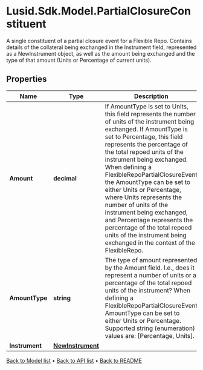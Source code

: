 # Lusid.Sdk.Model.PartialClosureConstituent
A single constituent of a partial closure event for a Flexible Repo. Contains details of the collateral being exchanged in the Instrument field, represented as a NewInstrument object, as well as the amount being exchanged and the type of that amount (Units or Percentage of current units).

## Properties

Name | Type | Description | Notes
------------ | ------------- | ------------- | -------------
**Amount** | **decimal** | If AmountType is set to Units, this field represents the number of units of the instrument being exchanged. If AmountType is set to Percentage, this field represents the percentage of the total repoed units of the instrument being exchanged. When defining a FlexibleRepoPartialClosureEvent the AmountType can be set to either Units or Percentage, where Units represents the number of units of the instrument being exchanged, and Percentage represents the percentage of the total repoed units of the instrument being exchanged in the context of the FlexibleRepo. | 
**AmountType** | **string** | The type of amount represented by the Amount field. I.e., does it represent a number of units or a percentage of the total repoed units of the instrument? When defining a FlexibleRepoPartialClosureEvent AmountType can be set to either Units or Percentage.  Supported string (enumeration) values are: [Percentage, Units]. | 
**Instrument** | [**NewInstrument**](NewInstrument.md) |  | 

[Back to Model list](../README.md#documentation-for-models) &#8226; [Back to API list](../README.md#documentation-for-api-endpoints) &#8226; [Back to README](../README.md)

